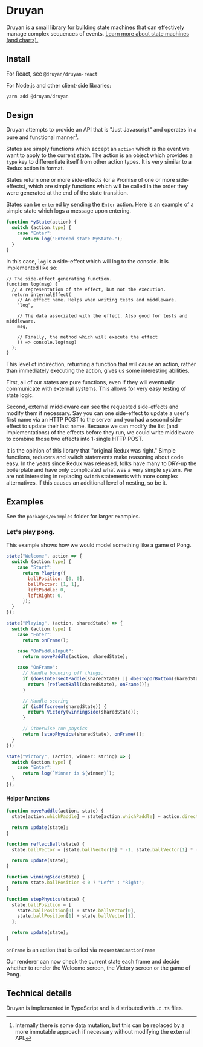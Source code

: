 # Druyan

Druyan is a small library for building state machines that can effectively manage complex sequences of events. [Learn more about state machines (and charts).](https://statecharts.github.io)

## Install

For React, see `@druyan/druyan-react`

For Node.js and other client-side libraries:

```bash
yarn add @druyan/druyan
```

## Design

Druyan attempts to provide an API that is "Just Javascript" and operates in a pure and functional manner[^1].

States are simply functions which accept an `action` which is the event we want to apply to the current state. The action is an object which provides a `type` key to differentiate itself from other action types. It is very similar to a Redux action in format.

States return one or more side-effects (or a Promise of one or more side-effects), which are simply functions which will be called in the order they were generated at the end of the state transition.

States can be `enter`ed by sending the `Enter` action. Here is an example of a simple state which logs a message upon entering.

```javascript
function MyState(action) {
  switch (action.type) {
    case "Enter":
      return log("Entered state MyState.");
  }
}
```

In this case, `log` is a side-effect which will log to the console. It is implemented like so:

```
// The side-effect generating function.
function log(msg) {
  // A representation of the effect, but not the execution.
  return internalEffect(
    // An effect name. Helps when writing tests and middleware.
    "log",

    // The data associated with the effect. Also good for tests and middleware.
    msg,

    // Finally, the method which will execute the effect
    () => console.log(msg)
  );
}
```

This level of indirection, returning a function that will cause an action, rather than immediately executing the action, gives us some interesting abilities.

First, all of our states are pure functions, even if they will eventually communicate with external systems. This allows for very easy testing of state logic.

Second, external middleware can see the requested side-effects and modify them if necessary. Say you can one side-effect to update a user's first name via an HTTP POST to the server and you had a second side-effect to update their last name. Because we can modify the list (and implementations) of the effects before they run, we could write middleware to combine those two effects into 1-single HTTP POST.

It is the opinion of this library that "original Redux was right." Simple functions, reducers and switch statements make reasoning about code easy. In the years since Redux was released, folks have many to DRY-up the boilerplate and have only complicated what was a very simple system. We are not interesting in replacing `switch` statements with more complex alternatives. If this causes an additional level of nesting, so be it.

## Examples

See the `packages/examples` folder for larger examples.

### Let's play pong.

This example shows how we would model something like a game of Pong.

```javascript
state("Welcome", action => {
  switch (action.type) {
    case "Start":
      return Playing({
        ballPosition: [0, 0],
        ballVector: [1, 1],
        leftPaddle: 0,
        leftRight: 0,
      });
  }
});

state("Playing", (action, sharedState) => {
  switch (action.type) {
    case "Enter":
      return onFrame();

    case "OnPaddleInput":
      return movePaddle(action, sharedState);

    case "OnFrame":
      // Handle bouncing off things.
      if (doesIntersectPaddle(sharedState) || doesTopOrBottom(sharedState)) {
        return [reflectBall(sharedState), onFrame()];
      }

      // Handle scoring
      if (isOffscreen(sharedState)) {
        return Victory(winningSide(sharedState));
      }

      // Otherwise run physics
      return [stepPhysics(sharedState), onFrame()];
  }
});

state("Victory", (action, winner: string) => {
  switch (action.type) {
    case "Enter":
      return log(`Winner is ${winner}`);
  }
});
```

#### Helper functions

```javascript
function movePaddle(action, state) {
  state[action.whichPaddle] = state[action.whichPaddle] + action.direction;

  return update(state);
}

function reflectBall(state) {
  state.ballVector = [state.ballVector[0] * -1, state.ballVector[1] * -1];

  return update(state);
}

function winningSide(state) {
  return state.ballPosition < 0 ? "Left" : "Right";
}

function stepPhysics(state) {
  state.ballPosition = [
    state.ballPosition[0] + state.ballVector[0],
    state.ballPosition[1] + state.ballVector[1],
  ];

  return update(state);
}
```

`onFrame` is an action that is called via `requestAnimationFrame`

Our renderer can now check the current state each frame and decide whether to render the Welcome screen, the Victory screen or the game of Pong.

## Technical details

Druyan is implemented in TypeScript and is distributed with `.d.ts` files.

[^1]: Internally there is some data mutation, but this can be replaced by a more immutable approach if necessary without modifying the external API.
